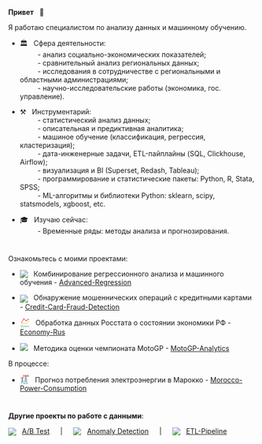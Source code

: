 **Привет** &nbsp; &#x1F44B;

Я работаю специалистом по анализу данных и машинному обучению.

- 🏛️ &nbsp; Сфера деятельности:  
&ensp;&ensp;&ensp;&ensp;&nbsp; - анализ социально-экономических показателей;  
&ensp;&ensp;&ensp;&ensp;&nbsp; - сравнительный анализ региональных данных;  
&ensp;&ensp;&ensp;&ensp;&nbsp; - исследования в сотрудничестве с региональными и областными администрациями;  
&ensp;&ensp;&ensp;&ensp;&nbsp; - научно-исследовательские работы (экономика, гос. управление).
   
- ⚒️ &nbsp; Инструментарий:   
&ensp;&ensp;&ensp;&ensp;&nbsp; - статистический анализ данных;  
&ensp;&ensp;&ensp;&ensp;&nbsp; - описательная и предиктивная аналитика;  
&ensp;&ensp;&ensp;&ensp;&nbsp; - машиное обучение (классификация, регрессия, кластеризация);  
&ensp;&ensp;&ensp;&ensp;&nbsp; - дата-инженерные задачи, ETL-пайплайны (SQL, Clickhouse, Airflow);  
&ensp;&ensp;&ensp;&ensp;&nbsp; - визуализация и BI (Superset, Redash, Tableau);  
&ensp;&ensp;&ensp;&ensp;&nbsp; - программирование и статистические пакеты: Python, R, Stata, SPSS;  
&ensp;&ensp;&ensp;&ensp;&nbsp; - ML-алгоритмы и библиотеки Python: sklearn, scipy, statsmodels, xgboost, etc.  

- 🎓 &nbsp; Изучаю сейчас:  
&ensp;&ensp;&ensp;&ensp;&nbsp; - Временные ряды: методы анализа и прогнозирования.

#

Ознакомьтесь с моими проектами:

- [<img src='img/logo-house.png' valign='-0.2em' width='20'>](https://achasovsky.github.io/house-prices/) &nbsp; Комбинирование регрессионного анализа и машинного обучения - <a href='https://achasovsky.github.io/advanced-regression/' target='_blank'>Advanced-Regression</a>

- [<img src='img/logo-credit-card.png' valign='-0.35em' width='20'>](https://achasovsky.github.io/credit-card-fraud-detection/) &nbsp; Обнаружение мошеннических операций с кредитными картами - <a href='https://achasovsky.github.io/credit-card-fraud-detection/'>Credit-Card-Fraud-Detection</a>

- [<img src='img/logo-economics.png' valign='-0.35em' width='20'>](https://achasovsky.github.io/economy-rus/) &nbsp; Обработка данных Росстата о состоянии экономики РФ - <a href='https://achasovsky.github.io/economy-rus/'>Economy-Rus</a>

- [<img src='img/logo-motogp.png' valign='-0em' width='20'>](https://achasovsky.github.io/motogp-analytics/) &nbsp; Методика оценки чемпионата MotoGP - <a href='https://achasovsky.github.io/motogp-analytics/'>MotoGP-Analytics</a>

В процессе:
- [<img src='img/logo-power.png' valign='-0.25em' width='19'>](https://achasovsky.github.io/electric-power-consumption/) &nbsp; Прогноз потребления электроэнергии в Марокко - <a href='https://achasovsky.github.io/electric-power-consumption/'>Morocco-Power-Consumption</a>

#

__Другие проекты по работе с данными__:

<img src='img/logo-ab.png'  valign='-0.3em' width='17'> &nbsp; [A/B Test](https://github.com/achasovsky/ab-testing)
&ensp;&ensp; | &ensp;&ensp; <img src='img/logo-alert.png' valign='-0.2em' width='15'> &nbsp; [Anomaly Detection](https://github.com/achasovsky/anomaly-detection-system)  &ensp;&ensp; | &ensp;&ensp; <img src='img/logo-etl.png'  valign='-0.2em' width='17'> &nbsp; [ETL-Pipeline](https://github.com/achasovsky/etl-pipeline)  
